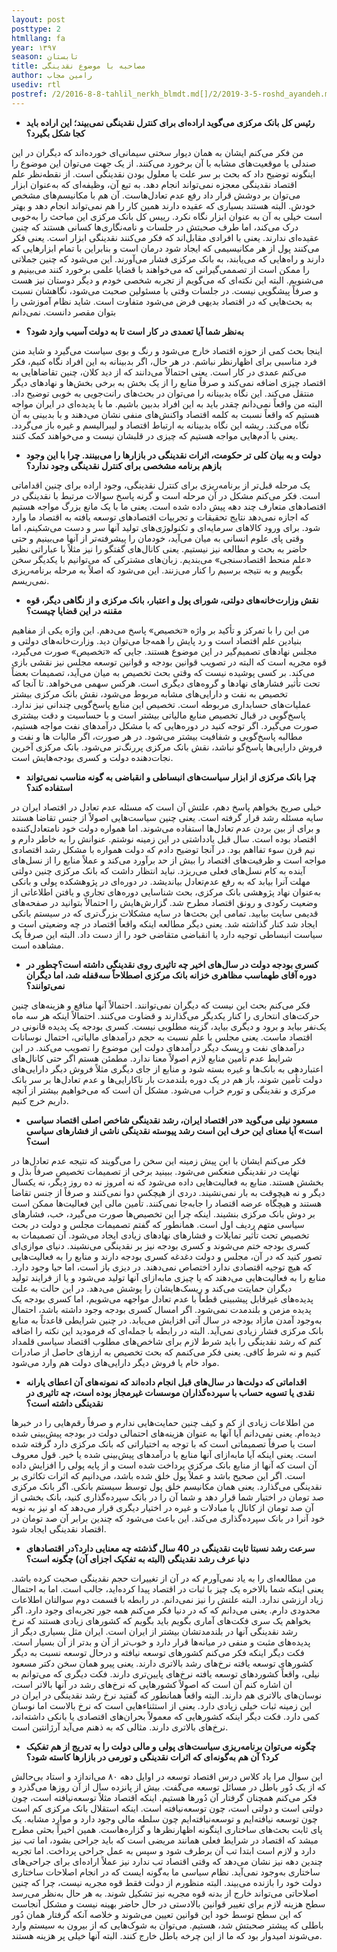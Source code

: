 ```yaml
---
layout: post
posttype: 2
htmllang: fa
year: ۱۳۹۷
season: تابستان
title: مصاحبه با موضوع نقدینگی 
author: رامین مجاب
usediv: rtl
postref: /2/2016-8-8-tahlil_nerkh_blmdt.md[]/2/2019-3-5-roshd_ayandeh.md[]/2/2019-4-23-roshd.md[]/2/2016-6-29-jange_gheimat_ponzi.md[]/2/2018-5-23-shafafiat_mokamel.md[]/2/2018-9-9-bare_sangin.md[]/2/2019-9-7-siasatgozare_eghtesadi.md[]/2/2015-3-1-siasat_sale_94.md[]/2/2018-5-28-arz_saghf_gheimat.md[]/2/2020-4-13-vazife_12.md
---
```



- **رئیس کل بانک مرکزی می‌گوید اراده‌ای برای کنترل نقدینگی نمی‌بیند؛ این اراده باید کجا شکل بگیرد؟**
 	
من فکر می‌کنم ایشان به همان دیوار سختی سیمانی‌ای خورده‌اند که دیگران در این صندلی یا موقعیت‌های مشابه با آن برخورد می‌کنند. از یک جهت می‌توان این موضوع را اینگونه توضیح داد که بحث بر سر علت یا معلول بودن نقدینگی است. از نقطه‌نظر علم اقتصاد نقدینگی معجزه نمی‌تواند انجام دهد. به تبع آن، وظیفه‌ای که به‌عنوان ابزار می‌توان بر دوشش قرار داد رفع عدم تعادل‌هاست. آن هم با مکانیسم‌های مشخص خودش. البته هستند بسیاری که عقیده دارند همین کار را هم نمی‌تواند انجام دهد و بهتر است خیلی به آن به عنوان ابزار نگاه نکرد. رییس کل بانک مرکزی این مباحث را به‌خوبی درک می‌کند، اما طرف صحبتش در جلسات و نامه‌نگاری‌ها کسانی هستند که چنین عقیده‌ای ندارند. یعنی با افرادی مقابل‌اند که فکر می‌کنند نقدینگی ابزار است. یعنی فکر می‌کنند پول از هر مکانیسیمی که ایجاد شود درمان است و بنابراین با تمام ابزارهایی که دارند و راه‌هایی که می‌یابند، به بانک مرکزی فشار می‌آورند. این می‌شود که چنین جملاتی را ممکن است از تصممی‌گیرانی که می‌خواهند با قضایا علمی برخورد کنند می‌بینیم و می‌شنویم. البته این  نکته‌ای که می‌گویم از تجربه شخصی خودم و دیگر دوستان نیز هست و صرفاً پیشگویی نیست. در جلسات وقتی با مسئولین صحبت می‌شود، نگاهشان نسبت به بحث‌هایی که در اقتصاد بدیهی فرض می‌شود متفاوت است. شاید نظام آموزشی را بتوان مقصر دانست. نمی‌دانم 

- **به‌نظر شما آیا تعمدی در کار است تا به دولت آسیب وارد شود؟**

اینجا بحث کمی از حوزه اقتصاد خارج می‌شود و رنگ و بوی سیاست می‌گیرد و شاید منن فرد مناسبی برای اظهارنظر نباشم. در هر حال، اگر بدبینانه به این افراد نگاه کنیم، فکر می‌کنم عمدی در کار است. یعنی احتمالاً می‌دانند که از دید کلان، چنین تقاضاهایی به اقتصاد چیزی اضافه نمی‌کند و صرفاً منابع را از یک بخش به برخی بخش‌‌ها و نهادهای دیگر منتقل می‌کند. این نگاه بدبینانه را می‌توان در بحث‌های رانت‌جویی به خوبی توضیح داد. البته من واقعاً نمی‌دانم چقدر باید به این افراد بدبین باشیم. ما با پدیده‌ای در ایران مواجه هستیم که واقعاً نسبت به کلمه اقتصاد واکنش‌های منفی نشان می‌دهند و با بدبینی به آن نگاه می‌کند. ریشه این نگاه بدبینانه به ارتباط اقتصاد و لیبرالیسم و غیره باز می‌گردد. یعنی با آدم‌هایی مواجه هستیم که چیزی در قلبشان نیست و می‌خواهند کمک کنند. 

- **دولت و به بیان کلی تر حکومت، اثرات نقدینگی در بازارها را می‌بینند. چرا با این وجود بازهم برنامه مشخصی برای کنترل نقدینگی وجود ندارد؟**

یک مرحله قبل‌تر از برنامه‌ریزی برای کنترل نقدینگی، وجود اراده برای چنین اقداماتی است. فکر می‌کنم مشکل در آن مرحله است و گرنه پاسخ سوالات مرتبط با نقدینگی در اقتصادهای متعارف چند دهه پیش داده شده است. یعنی ما با یک مانع بزرگ مواجه هستیم که اجازه نمی‌دهد نتایج تحقیقات و تجربیات اقتصادهای توسعه یافته به اقتصاد ما وارد شود. برای ورود کالاهای سرمایه‌ای و تکنولوژی‌های تولید آنها سر و دست می‌شکینم، اما وقتی پای علوم انسانی به میان می‌آید، خودمان را پیشرفته‌تر از آنها می‌بینیم و حتی حاضر به بحث و مطالعه نیز نیستیم. یعنی کانال‌های گفتگو را نیز مثلاً با عباراتی نظیر «علم منحط اقتصادسنجی» می‌بندیم. زبان‌های مشترکی که می‌توانیم با یکدیگر سخن بگوییم و به نتیجه برسیم را کنار می‌زنند. این می‌شود که اصلاً به مرحله برنامه‌ریزی نمی‌ریسم. 

- **نقش وزارت‌خانه‌های دولتی، شورای پول و اعتبار، بانک مرکزی و از نگاهی دیگر، قوه مقننه در این قضایا چیست؟**

من این را با تمرکز و تأکید بر واژه «تخصیص» پاسخ می‌دهم. این واژه یکی از مفاهیم بنیادین علم اقتصاد است و رد پایش را همه‌جا می‌توان دید. وزارت‌خانه‌های دولتی و مجلس نهادهای تصمیم‌گیر در این موضوع هستند. جایی که «تخصیص» صورت می‌گیرد، قوه مجریه است که البته در تصویب قوانین بودجه و قوانین توسعه مجلس نیز نقشی بازی می‌کند. بر کسی پوشیده نیست که وقتی بحث تخصیص به میان می‌آید، تصمیمات بعضاً تحت تأثیر فشارهای نهادها و گرو‌ه‌های دیگری است. هرکس سهمی می‌خواهد. تا آنجا که تخصیص به نفت و دارایی‌های مشابه مربوط می‌شود، نقش بانک مرکزی بیشتر عملیات‌های حسابداری مربوطه است. تخصیص این منابع پاسخ‌گویی چندانی نیز ندارد. پاسخ‌گویی در قبال تخصیص منابع مالیاتی بیشتر است و با حساسیت و دقت بیشتری صورت می‌گیرد. اگر توجه کنید در دوره‌هایی که با مشکل درآمدهای نفت مواجه هستیم، مطالبه پاسخ‌گویی و شفافیت بیشتر می‌شود. در هر صورت، اگر مالیات‌ ها و نفت و فروش دارایی‌ها پاسخ‌گو نباشد، نقش بانک‌ مرکزی پررنگ‌تر می‌شود. بانک مرکزی آخرین نجات‌دهنده دولت و کسری بودجه‌هایش است.

- **چرا بانک مرکزی از ابزار سیاست‌های انبساطی و انقباضی به گونه مناسب نمی‌تواند استفاده کند؟**

خیلی صریح بخواهم پاسخ دهم، علتش آن است که مسئله عدم تعادل در اقتصاد ایران در سایه مسئله رشد قرار گرفته است. یعنی چنین سیاست‌هایی اصولاً از جنس تقاضا هستند و برای از بین بردن عدم تعادل‌ها استفاده می‌شوند. اما همواره دولت خود نامتعادل‌کننده اقتصاد بوده است. سال قبل یادداشتی در این زمینه نوشتم. عنوانش را به خاطر دارم و نیم قرن سوء تفااهم بود. در آنجا توضیح دادم که دولت همواره با مشکل رشد اقتصادی مواجه است و ظرفیت‌های اقتصاد را بیش از حد برآورد می‌کند و عملاً منابع را از نسل‌های آینده به کام نسل‌های فعلی می‌ریزد. نباید انتظار داشت که بانک مرکزی چنین دولتی مهلت آنرا بیابد که به رفع عدم‌تعادل بیاندیشد. در دوره‌ای در پژوهشکده پولی و بانکی به‌عنوان نهاد پژوهشی بانک مرکزی، بحث شناسایی دوره‌های تجاری و یافتن اطلاعاتی از وضعیت رکودی و رونق اقتصاد مطرح شد. گزارش‌هایش را احتمالاً بتوانید در صفحه‌های قدیمی سایت بیابید. تمامی این بحث‌ها در سایه مشکلات بزرگ‌تری که در سیستم بانکی ایجاد شد کنار گذاشته شد. یعنی دیگر مطالعه اینکه واقعاً اقتصاد در چه وضعیتی است و سیاست انبساطی توجیه دارد یا انقباضی متقاضی خود را از دست داد. البته این صرفاً یک مشاهده است.

- **کسری بودجه دولت در سال‌های اخیر چه تاثیری روی نقدینگی داشته است؟چطور در دوره آقای طهماسب مظاهری خزانه بانک مرکزی اصطلاحاً سه‌قفله شد، اما دیگران نمی‌توانند؟**

فکر می‌کنم بحث این نیست که دیگران نمی‌توانند. احتمالاً آنها منافع و هزینه‌های چنین حرکت‌های انتحاری را کنار یکدیگر می‌گذارند و قضاوت می‌کنند. احتمالاً اینکه هر سه ماه یک‌نفر بیاید و برود و دیگری بیاید، گزینه مطلوبی نیست. کسری بودجه یک پدیده قانونی در اقتصاد ماست. یعنی مجلس با علم نسبت به حجم درآمدهای مالیاتی، احتمال نوسانات درآمدهای نفت و ریسک دیگر درآمدهای دولت این موضوع را تصویب می‌کند. در این شرایط عدم تأمین منابع لازم اصولاً معنا ندارد. مطمئن هستم اگر حتی کانال‌های اعتباردهی به بانک‌ها و غیره بسته شود و منابع از جای دیگری مثلاً فروش دیگر دارایی‌های دولت تأمین شوند، باز هم در یک دوره بلندمدت بار ناکارایی‌ها و عدم تعادل‌ها بر سر بانک مرکزی و نقدینگی و تورم خراب می‌شود. مشکل آن است که می‌خواهیم بیشتر از آنچه داریم خرج کنیم. 

- **مسعود نیلی می‌گوید «در اقتصاد ایران، رشد نقدینگی شاخص اصلی اقتصاد سیاسی است» آیا معنای این حرف این است رشد پیوسته نقدینگی ناشی از فشارهای سیاسی است؟**

فکر می‌کنم ایشان با این پیش زمینه این سخن را می‌گویند که نتیجه عدم تعادل‌ها در نهایت در نقدینگی منعکس می‌شود. ببینید برخی از تصمیمات تخصیص صرفاً بذل و بخشش هستند. منابع به فعالیت‌هایی داده می‌شود که نه امروز نه ده روز دیگر، نه یکسال دیگر و نه هیچوقت به بار نمی‌نشیند. دردی از هیچکس دوا نمی‌کنند و صرفاً از جنس تقاضا هستند و هیچگاه عرضه اقتصاد را جابه‌جا نمی‌کنند. تأمین مالی این فعالیت‌ها ممکن است بر دوش بانک مرکزی بنشیند. اینکه چرا این تخصیص‌ها صورت می‌گیرد، خب، فشارهای سیاسی متهم ردیف اول است. همانطور که گفتم تصمیمات مجلس و دولت در بحث تخصیص تحت تأثیر تمایلات و فشارهای نهادهای زیادی ایجاد می‌شود. آن تصمیمات به کسری بودجه ختم می‌شوند و کسری بودجه نیز بر نقدینگی می‌نشیند. دنیای موازی‌ای تصور کنید که در آن، مجلس و دولت دغدغه کسری بودجه دارند و منابع را به فعالیت‌هایی که هیچ توجیه اقتصادی ندارد اختصاص نمی‌دهند. در دیزی باز است، اما حیا وجود دارد. منابع را به فعالیت‌هایی می‌دهند که یا چیزی مابه‌ازای آنها تولید می‌شود و یا از فرایند تولید دیگران حمایتت می‌کند و ریسک‌هایشان را پوشش می‌دهد. در این حالت به علت پدیده‌های غیرقابل پیشبینی قطعاً با عدم تعادل مواجهه می‌شویم، اما کسری بودجه یک پدیده مزمن و بلندمدت نمی‌شود. اگر امسال کسری بودجه وجود داشته باشد، احتمال به‌وجود آمدن مازاد بودجه در سال آتی افزایش می‌یابد. در چنین شرایطی قاعدتاً به منابع بانک مرکزی فشار زیادی نمی‌آید. البته در رابطه با جمله‌ای که فرمودید این نکته را اضافه کنم که رشد نقدینگی را باید شرط لازم برای شاخص‌های مطلوب اقتصاد سیاسی قلمداد کنیم و نه شرط کافی. یعنی فکر می‌کنمم که بحث تخصیص به ارزهای حاصل از صادرات مواد خام یا فروش دیگر دارایی‌های دولت هم وارد می‌شود.

- **اقداماتی که دولت‌ها در سال‌های قبل انجام داده‌اند که نمونه‌های آن اعطای یارانه نقدی یا تسویه حساب با سپرده‌گذاران موسسات غیرمجاز بوده است، چه تاثیری در نقدینگی داشته است؟**

من اطلاعات زیادی از کم و کیف چنین حمایت‌هایی ندارم و صرفاً رقم‌هایی را در خبرها دیده‌ام. یعنی نمی‌دانم آیا آنها به عنوان هزینه‌های احتمالی دولت در بودجه پیش‌بینی شده است یا صرفاً تصمیماتی است که با توجه به اختیاراتی که بانک مرکزی دارد گرفته شده است. یعنی اینکه آیا مابه‌ازای آنها منابع یا درآمدهای پیش‌بینی شده یا خیر. قول معروف آن است که آنها از منابع بانک مرکزی پرداخت شده است و از پایه پولی را افزایش داده است. اگر این صحیح باشد و عملاً پول خلق شده باشد، می‌دانیم که اثرات تکاثری بر نقدینگی می‌گذارد. یعنی همان مکانیسم خلق پول توسط سیستم بانکی. اگر بانک مرکزی صد تومان در اختیار شما قرار دهد و شما آن را در بانک سپرده‌گذاری کنید، بانک بخشی از آن صد تومان از کانال یا مبادلات و غیره در اختیار دیگری قرار می‌دهد که او نیز به نوبه خود آنرا در بانک سپرده‌گذاری می‌کند. این باعث می‌شود که چندین برابر آن صد تومان در اقتصاد نقدینگی ایجاد شود. 

- **سرعت رشد نسبتا ثابت نقدینگی در 40 سال گذشته چه معنایی دارد؟در اقتصادهای دنیا عرف رشد نقدینگی (البته به تفکیک اجزای آن) چگونه است؟**

من مطالعه‌ای را به یاد نمی‌آورم که در آن از تغییرات حجم نقدینگی صحبت کرده باشد. یعنی اینکه شما بالاخره یک چیز با ثبات در اقتصاد پیدا کرده‌اید، جالب است. اما به احتمال زیاد ارزشی ندارد. البته علتش را نیز نمی‌دانم. در رابطه با قسمت دوم سوالتان اطلاعات محدودی دارم. یعنی می‌دانم که که در دنیا فکر می‌کنم همه جور تجربه‌ای وجود دارد. اگر بخواهم یک سری فکت‌های آماری بگویم باید بگویم که کشورهای زیادی هستند که نرخ رشد نقدینگی آنها در بلندمدتشان بیشتر از ایران است. ایران مثل بسیاری دیگر از پدیده‌های مثبت و منفی در میانه‌ها قرار دارد و خوب‌تر از آن و بدتر از آن بسیار است. فکت دیگر اینکه فکر می‌کنم کشورهای توسعه نیافته و درحال توسعه نسبت به دیگر کشورهای توسعه یافته نرخ‌های رشد بالاتری دارند. یعنی پیرو همان سخن دکتر مسعود نیلی، واقعاً کشوردهای توسعه یافته نرخ‌های پایین‌تری دارند. فکت دیگری که می‌توانم به ان اشاره کنم آن است که اصولاً کشورهایی که نرخ‌های رشد در آنها بالاتر است، نوسان‌های بالاتری هم دارند. البته واقعاً همانطور که گفتید نرخ رشد نقدینگی در ایران در این زمینه ثبات خیلی زیادی دارد. یعنی از استثناءهایی است که نرخ بالاست اما نوسان کمی دارد. فکت دیگر اینکه کشورهایی که معمولاً بحران‌های اقتصادی یا بانکی داشته‌اند، نرخ‌های بالاتری دارند. مثالی که به ذهنم می‌آید آرژانتین است. 

- **چگونه می‌توان برنامه‌ریزی سیاست‌های پولی و مالی دولت‌ را به تدریج از هم تفکیک کرد؟ آن هم به‌گونه‌ای که اثرات نقدینگی و تورمی در بازارها کاسته شود؟**

این سوال مرا یاد کلاس درس اقتصاد توسعه در اوایل دهه ۸۰ می‌اندازد و استاد بی‌حالش که از یک دُور باطل در مسائل توسعه می‌گفت. بیش از پانزده سال از آن روزها می‌گذرد و فکر می‌کنم همچنان گرفتار آن دُورها هستیم. اینکه اقتصاد مثلاً توسعه‌نیافته است، چون دولتی است و دولتی است، چون توسعه‌نیافته است. اینکه استقلال بانک مرکزی کم است چون توسعه نیافته‌ایم و توسعه‌نیافته‌ایم چون سلطه مالی وجود دارد و موارد مشابه. یک پای ثابت بحث‌های ساختاری اینگونه اظهارنظرها و گزاره‌هاست. همین اخیراً بحثی مطرح میشد که اقتصاد در شرایط فعلی همانند مریضی است که باید جراحی بشود، اما تب نیز دارد و لازم است ابتدا تب آن برطرف شود و سپس به عمل جراحی پرداخت. اما تجربه چندین دهه نیز نشان می‌دهد که وقتی اقتصاد تب ندارد نیز عملاً اراده‌ای برای جراحی‌های ساختاری به‌وجود نمی‌آید. نظام سیاسی ما به‌گونه ایست که در انجام اصلاحات ساختاری دولت خود را بازنده می‌بیند. البته منظورم از دولت فقط قوه مجریه نیست، چرا که چنین اصلاحاتی می‌تواند خارج از بدنه قوه مجریه نیز تشکیل شوند. به هر حال به‌نظر می‌رسد سطح هزینه لازم برای تغییر قوانین بالادستی در حال حاضر بهینه نیست و مشکل آنجاست که این سطح توسط خود این قوانین تعیین می‌شوند و خلاصه آنکه گرفتار همان دُور باطلی که پیشتر صحبتش شد، هستیم. می‌توان به شوک‌هایی که از بیرون به سیستم وارد می‌شوند امیدوار بود که ما از این چرخه باطل خارج کنند. البته آنها خیلی پر هزینه هستند.








